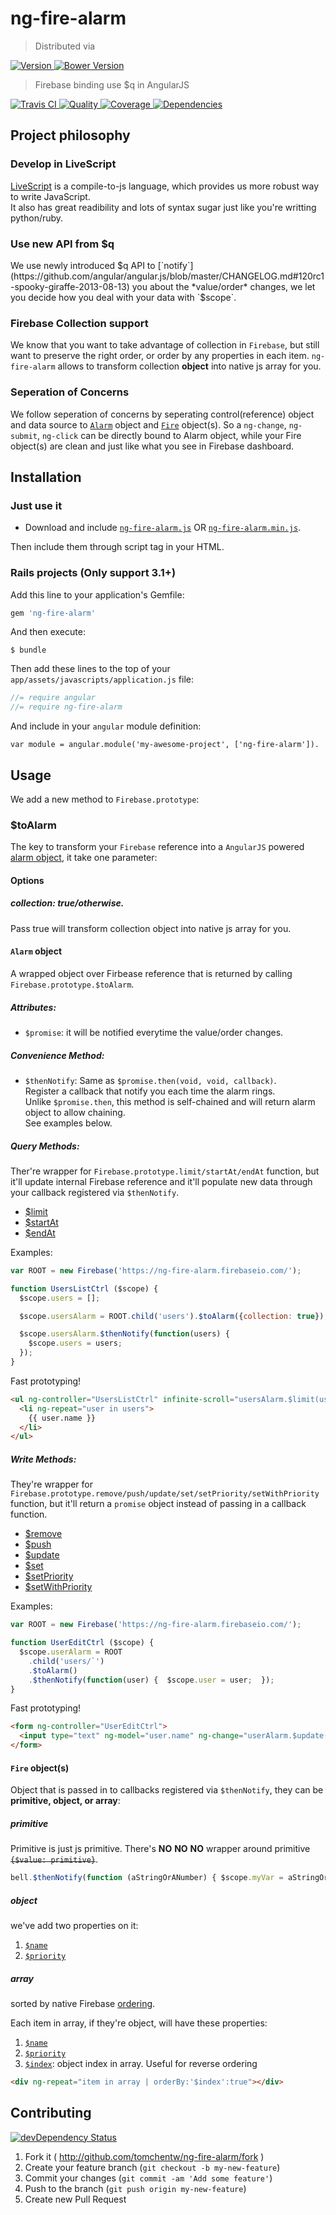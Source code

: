 # ng-fire-alarm
> Distributed via

[![Version     ](http://img.shields.io/gem/v/ng-fire-alarm.svg)                               ](https://rubygems.org/gems/ng-fire-alarm)
[![Bower Version](https://badge.fury.io/bo/ng-fire-alarm.png)                               ](http://badge.fury.io/bo/ng-fire-alarm)

> Firebase binding use $q in AngularJS

[![Travis CI   ](http://img.shields.io/travis/tomchentw/ng-fire-alarm/master.svg)             ](https://travis-ci.org/tomchentw/ng-fire-alarm)
[![Quality     ](http://img.shields.io/codeclimate/github/tomchentw/ng-fire-alarm.svg)        ](https://codeclimate.com/github/tomchentw/ng-fire-alarm)
[![Coverage    ](http://img.shields.io/coveralls/tomchentw/ng-fire-alarm.svg)                 ](https://codeclimate.com/github/tomchentw/ng-fire-alarm)
[![Dependencies](http://img.shields.io/gemnasium/tomchentw/ng-fire-alarm.svg)                 ](https://gemnasium.com/tomchentw/ng-fire-alarm)


## Project philosophy

### Develop in LiveScript
[LiveScript](http://livescript.net/) is a compile-to-js language, which provides us more robust way to write JavaScript.  
It also has great readibility and lots of syntax sugar just like you're writting python/ruby.

### Use new API from $q
We use newly introduced $q API to [`notify`](https://github.com/angular/angular.js/blob/master/CHANGELOG.md#120rc1-spooky-giraffe-2013-08-13) you about the *value/order* changes, we let you decide how you deal with your data with `$scope`.

### Firebase Collection support
We know that you want to take advantage of collection in `Firebase`, but still want to preserve the right order, or order by any properties in each item. `ng-fire-alarm` allows to transform collection **object** into native js array for you.

### Seperation of Concerns
We follow seperation of concerns by seperating control(reference) object and data source to [`Alarm`](https://github.com/tomchentw/ng-fire-alarm#alarm-object) object and [`Fire`](https://github.com/tomchentw/ng-fire-alarm#fire-objects) object(s). So a `ng-change`, `ng-submit`, `ng-click` can be directly bound to Alarm object, while your Fire object(s) are clean and just like what you see in Firebase dashboard.


## Installation

### Just use it

* Download and include [`ng-fire-alarm.js`](https://github.com/tomchentw/ng-fire-alarm/blob/master/ng-fire-alarm.js) OR [`ng-fire-alarm.min.js`](https://github.com/tomchentw/ng-fire-alarm/blob/master/ng-fire-alarm.min.js).  

Then include them through script tag in your HTML.

### **Rails** projects (Only support 3.1+)
Add this line to your application's Gemfile:
```ruby
gem 'ng-fire-alarm'
```

And then execute:

    $ bundle

Then add these lines to the top of your `app/assets/javascripts/application.js` file:

```javascript
//= require angular
//= require ng-fire-alarm
```

And include in your `angular` module definition:
     
    var module = angular.module('my-awesome-project', ['ng-fire-alarm']).


## Usage

We add a new method to `Firebase.prototype`:

### $toAlarm

The key to transform your `Firebase` reference into a `AngularJS` powered [alarm object](https://github.com/tomchentw/ng-fire-alarm/blob/master/README.md#alarm-object), it take one parameter:

#### Options

##### collection: _true/otherwise_.

Pass true will transform collection object into native js array for you.

#### `Alarm` object
A wrapped object over Firbease reference that is returned by calling `Firebase.prototype.$toAlarm`. 

##### Attributes:

* `$promise`: it will be notified everytime the value/order changes.

##### Convenience Method:

* `$thenNotify`: Same as `$promise.then(void, void, callback)`.  
Register a callback that notify you each time the alarm rings.  
Unlike `$promise.then`, this method is self-chained and will return alarm object to allow chaining.  
See examples below.

##### Query Methods:

Ther're wrapper for `Firebase.prototype.limit/startAt/endAt` function, but it'll update internal Firebase reference and it'll populate new data through your callback registered via `$thenNotify`.

* [$limit](https://www.firebase.com/docs/javascript/firebase/limit.html)
* [$startAt](https://www.firebase.com/docs/javascript/firebase/startat.html)
* [$endAt](https://www.firebase.com/docs/javascript/firebase/endat.html)

Examples:

```JavaScript
var ROOT = new Firebase('https://ng-fire-alarm.firebaseio.com/');

function UsersListCtrl ($scope) {
  $scope.users = [];

  $scope.usersAlarm = ROOT.child('users').$toAlarm({collection: true});

  $scope.usersAlarm.$thenNotify(function(users) {
    $scope.users = users;
  });
}
```

Fast prototyping!

```HTML
<ul ng-controller="UsersListCtrl" infinite-scroll="usersAlarm.$limit(users.length + 25)">
  <li ng-repeat="user in users">
    {{ user.name }}
  </li>
</ul>
```

##### Write Methods:
They're wrapper for `Firebase.prototype.remove/push/update/set/setPriority/setWithPriority` function, but it'll return a `promise` object instead of passing in a callback function.

* [$remove](https://www.firebase.com/docs/javascript/firebase/remove.html)
* [$push](https://www.firebase.com/docs/javascript/firebase/push.html)
* [$update](https://www.firebase.com/docs/javascript/firebase/update.html)
* [$set](https://www.firebase.com/docs/javascript/firebase/set.html)
* [$setPriority](https://www.firebase.com/docs/javascript/firebase/setpriority.html)
* [$setWithPriority](https://www.firebase.com/docs/javascript/firebase/setwithpriority.html)

Examples:

```JavaScript
var ROOT = new Firebase('https://ng-fire-alarm.firebaseio.com/');

function UserEditCtrl ($scope) {
  $scope.userAlarm = ROOT
    .child('users/`')
    .$toAlarm()
    .$thenNotify(function(user) {  $scope.user = user;  });
}
```

Fast prototyping!

```HTML
<form ng-controller="UserEditCtrl">
  <input type="text" ng-model="user.name" ng-change="userAlarm.$update(user)">
</form>
```


#### `Fire` object(s)
Object that is passed in to callbacks registered via `$thenNotify`, they can be **primitive, object, or array**:

##### primitive

Primitive is just js primitive. There's **NO** **NO** **NO** wrapper around primitive <del>`{$value: primitive}`</del>.

```JavaScript
bell.$thenNotify(function (aStringOrANumber) { $scope.myVar = aStringOrANumber; });
```

##### object
  
we've add two properties on it:  

  1. [`$name`](https://www.firebase.com/docs/javascript/datasnapshot/name.html)
  2. [`$priority`](https://www.firebase.com/docs/javascript/datasnapshot/getpriority.html)

##### array

sorted by native Firebase [ordering](https://www.firebase.com/docs/javascript/firebase/setpriority.html).  

  Each item in array, if they're object, will have these properties:

  1. [`$name`](https://www.firebase.com/docs/javascript/datasnapshot/name.html)
  2. [`$priority`](https://www.firebase.com/docs/javascript/datasnapshot/getpriority.html)
  3. [`$index`](https://www.firebase.com/docs/javascript/datasnapshot/foreach.html): object index in array. Useful for reverse ordering  

```HTML
<div ng-repeat="item in array | orderBy:'$index':true"></div>
```


## Contributing

[![devDependency Status](https://david-dm.org/tomchentw/ng-fire-alarm/dev-status.svg?theme=shields.io)](https://david-dm.org/tomchentw/ng-fire-alarm#info=devDependencies)

1. Fork it ( http://github.com/tomchentw/ng-fire-alarm/fork )
2. Create your feature branch (`git checkout -b my-new-feature`)
3. Commit your changes (`git commit -am 'Add some feature'`)
4. Push to the branch (`git push origin my-new-feature`)
5. Create new Pull Request
